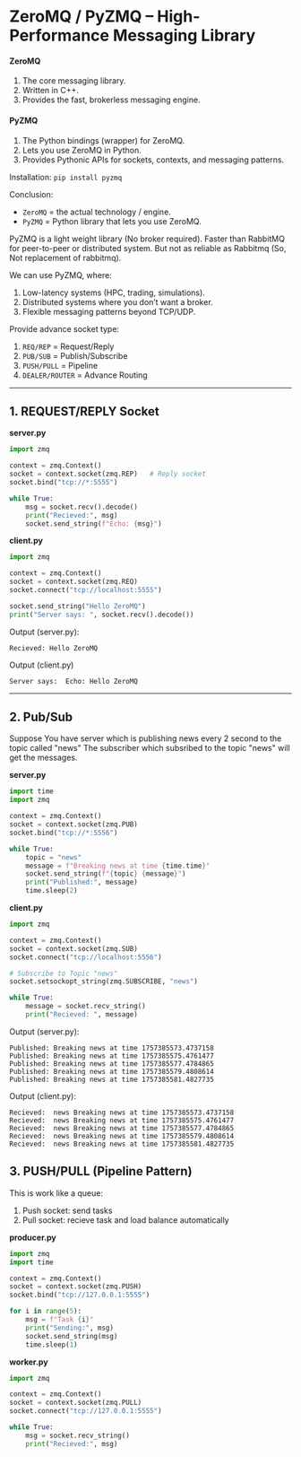 # ZeroMQ / PyZMQ – High-Performance Messaging Library

#### ZeroMQ
1. The core messaging library.
2. Written in C++.
3. Provides the fast, brokerless messaging engine.

#### PyZMQ
1. The Python bindings (wrapper) for ZeroMQ.
2. Lets you use ZeroMQ in Python.
3. Provides Pythonic APIs for sockets, contexts, and messaging patterns.

Installation: `pip install pyzmq`

Conclusion:
- `ZeroMQ` = the actual technology / engine.
- `PyZMQ` = Python library that lets you use ZeroMQ.



PyZMQ is a light weight library (No broker required). Faster than RabbitMQ for peer-to-peer or distributed system.
But not as reliable as Rabbitmq (So, Not replacement of rabbitmq).

We can use PyZMQ, where:
1. Low-latency systems (HPC, trading, simulations).
2. Distributed systems where you don’t want a broker.
3. Flexible messaging patterns beyond TCP/UDP.

Provide advance socket type:
1. `REQ/REP` = Request/Reply
2. `PUB/SUB` = Publish/Subscribe
3. `PUSH/PULL` = Pipeline
4. `DEALER/ROUTER` = Advance Routing

---

## 1. REQUEST/REPLY Socket
**server.py**
```python
import zmq

context = zmq.Context()
socket = context.socket(zmq.REP)   # Reply socket
socket.bind("tcp://*:5555")

while True:
    msg = socket.recv().decode()
    print("Recieved:", msg)
    socket.send_string(f"Echo: {msg}")
```

**client.py**
```python
import zmq

context = zmq.Context()
socket = context.socket(zmq.REQ)
socket.connect("tcp://localhost:5555")

socket.send_string("Hello ZeroMQ")
print("Server says: ", socket.recv().decode())
```

Output (server.py):
```
Recieved: Hello ZeroMQ
```
Output (client.py)
```
Server says:  Echo: Hello ZeroMQ
```
---

## 2. Pub/Sub
Suppose You have server which is publishing news every 2 second to the topic called "news"
The subscriber which subsribed to the topic "news" will get the messages.

**server.py**
```python
import time
import zmq

context = zmq.Context()
socket = context.socket(zmq.PUB)
socket.bind("tcp://*:5556")

while True:
    topic = "news"
    message = f"Breaking news at time {time.time}"
    socket.send_string(f"{topic} {message}")
    print("Published:", message)
    time.sleep(2)
```
**client.py**
```python
import zmq

context = zmq.Context()
socket = context.socket(zmq.SUB)
socket.connect("tcp://localhost:5556")

# Subscribe to Topic "news"
socket.setsockopt_string(zmq.SUBSCRIBE, "news")

while True:
    message = socket.recv_string()
    print("Recieved: ", message)
```
Output (server.py):
```
Published: Breaking news at time 1757385573.4737158
Published: Breaking news at time 1757385575.4761477
Published: Breaking news at time 1757385577.4784865
Published: Breaking news at time 1757385579.4808614
Published: Breaking news at time 1757385581.4827735
```

Output (client.py):
```
Recieved:  news Breaking news at time 1757385573.4737158
Recieved:  news Breaking news at time 1757385575.4761477
Recieved:  news Breaking news at time 1757385577.4784865
Recieved:  news Breaking news at time 1757385579.4808614
Recieved:  news Breaking news at time 1757385581.4827735
```

## 3. PUSH/PULL (Pipeline Pattern)
This is work like a queue:
1. Push socket: send tasks
2. Pull socket: recieve task and load balance automatically

**producer.py**
```python
import zmq
import time

context = zmq.Context()
socket = context.socket(zmq.PUSH)
socket.bind("tcp://127.0.0.1:5555")

for i in range(5):
    msg = f"Task {i}"
    print("Sending:", msg)
    socket.send_string(msg)
    time.sleep(1)
```

**worker.py**
```python
import zmq

context = zmq.Context()
socket = context.socket(zmq.PULL)
socket.connect("tcp://127.0.0.1:5555")

while True:
    msg = socket.recv_string()
    print("Recieved:", msg)
```

